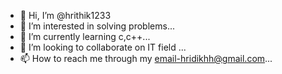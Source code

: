 - 👋 Hi, I’m @hrithik1233
- 👀 I’m interested in solving problems...
- 🌱 I’m currently learning c,c++...
- 💞️ I’m looking to collaborate on IT field ...
- 📫 How to reach me through my email-hridikhh@gmail.com...

<!---
hrithik1233/hrithik1233 is a ✨ special ✨ repository because its `README.md` (this file) appears on your GitHub profile.
You can click the Preview link to take a look at your changes.
--->
